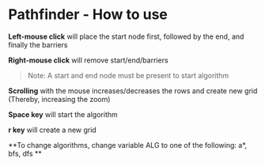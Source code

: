 # Pathfinder - How to use
  
**Left-mouse click** will place the start node first, followed by the end, and finally the barriers  

**Right-mouse click** will remove start/end/barriers  
> Note: A start and end node must be present to start algorithm   

**Scrolling** with the mouse increases/decreases the rows and create new grid (Thereby, increasing the zoom)  

**Space key** will start the algorithm  

**r key** will create a new grid  



**To change algorithms, change variable ALG to one of the following: a\*, bfs, dfs **
